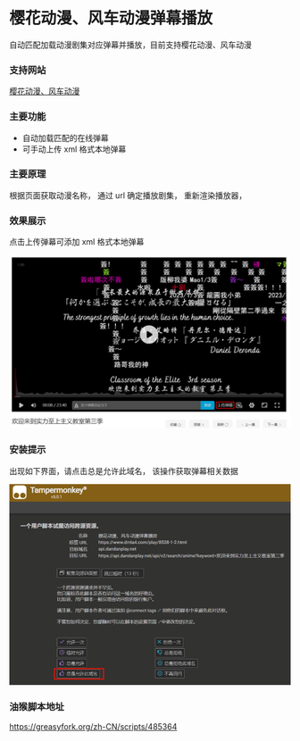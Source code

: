 # 樱花动漫、风车动漫弹幕播放

自动匹配加载动漫剧集对应弹幕并播放，目前支持樱花动漫、风车动漫

### 支持网站

[樱花动漫、风车动漫](https://www.dmla4.com/)

### 主要功能

- 自动加载匹配的在线弹幕
- 可手动上传 xml 格式本地弹幕

### 主要原理

根据页面获取动漫名称，
通过 url 确定播放剧集，
重新渲染播放器，

### 效果展示

点击上传弹幕可添加 xml 格式本地弹幕

![Alt text](yhdm_danmu_player.png)

### 安装提示

出现如下界面，请点击总是允许此域名，
该操作获取弹幕相关数据

![Alt text](yhdm_danmu_player2.png)

### 油猴脚本地址
https://greasyfork.org/zh-CN/scripts/485364

